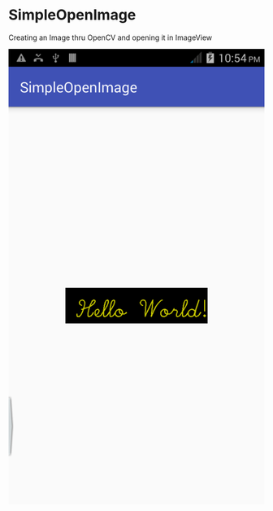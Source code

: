 # SimpleOpenImage

Creating an Image thru OpenCV and opening it in ImageView

![](https://github.com/melvincabatuan/SimpleOpenImage/blob/master/device-2016-10-09-135410.png)
